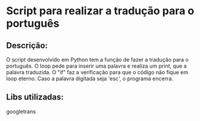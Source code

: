 # Script para realizar a tradução para o português

## Descrição:
O script desenvolvido em Python tem a função de fazer a tradução para o português. O loop pede para inserir uma palavra e realiza um print, que a palavra traduzida. O "if" faz a verificação para que o código não fique em loop eterno. Caso a palavra digitada seja 'esc', o programa encerra.

## Libs utilizadas:
googletrans